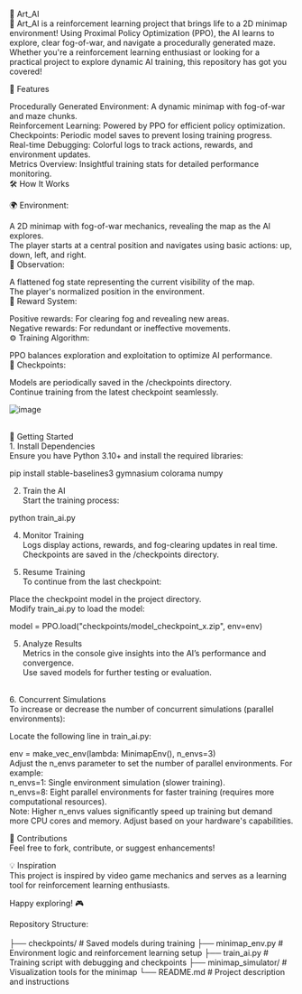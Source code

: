 🧭 Art_AI<br /> 🚀 Art_AI is a reinforcement learning project that brings life to a 2D minimap environment! Using Proximal Policy Optimization (PPO), the AI learns to explore, clear fog-of-war, and navigate a procedurally generated maze. Whether you're a reinforcement learning enthusiast or looking for a practical project to explore dynamic AI training, this repository has got you covered!<br />

🌟 Features<br />

Procedurally Generated Environment: A dynamic minimap with fog-of-war and maze chunks.<br />
Reinforcement Learning: Powered by PPO for efficient policy optimization.<br />
Checkpoints: Periodic model saves to prevent losing training progress.<br />
Real-time Debugging: Colorful logs to track actions, rewards, and environment updates.<br />
Metrics Overview: Insightful training stats for detailed performance monitoring.<br />
🛠️ How It Works<br />

🌍 Environment:<br />

A 2D minimap with fog-of-war mechanics, revealing the map as the AI explores.<br />
The player starts at a central position and navigates using basic actions: up, down, left, and right.<br />
🧠 Observation:<br />

A flattened fog state representing the current visibility of the map.<br />
The player's normalized position in the environment.<br />
🎯 Reward System:<br />

Positive rewards: For clearing fog and revealing new areas.<br />
Negative rewards: For redundant or ineffective movements.<br />
⚙️ Training Algorithm:<br />

PPO balances exploration and exploitation to optimize AI performance.<br />
💾 Checkpoints:<br />

Models are periodically saved in the /checkpoints directory.<br />
Continue training from the latest checkpoint seamlessly.<br />

![image](https://github.com/user-attachments/assets/997545f7-a987-46b4-a670-fec58a9e5208)

<br />
🚀 Getting Started<br />
1. Install Dependencies<br />
Ensure you have Python 3.10+ and install the required libraries:<br />

pip install stable-baselines3 gymnasium colorama numpy<br />

2. Train the AI<br />
Start the training process:<br />

python train_ai.py<br />

4. Monitor Training<br />
Logs display actions, rewards, and fog-clearing updates in real time.<br />
Checkpoints are saved in the /checkpoints directory.<br />

6. Resume Training<br />
To continue from the last checkpoint:<br />

Place the checkpoint model in the project directory.<br />
Modify train_ai.py to load the model:<br />

model = PPO.load("checkpoints/model_checkpoint_x.zip", env=env)<br />

5. Analyze Results<br />
Metrics in the console give insights into the AI’s performance and convergence.<br />
Use saved models for further testing or evaluation.<br />
<br />
6. Concurrent Simulations<br />
To increase or decrease the number of concurrent simulations (parallel environments):<br />

Locate the following line in train_ai.py:<br />

env = make_vec_env(lambda: MinimapEnv(), n_envs=3)<br />
Adjust the n_envs parameter to set the number of parallel environments. For example:<br />
n_envs=1: Single environment simulation (slower training).<br />
n_envs=8: Eight parallel environments for faster training (requires more computational resources).<br />
Note: Higher n_envs values significantly speed up training but demand more CPU cores and memory. Adjust based on your hardware's capabilities.<br />

🤝 Contributions<br />
Feel free to fork, contribute, or suggest enhancements!<br />

💡 Inspiration<br />
This project is inspired by video game mechanics and serves as a learning tool for reinforcement learning enthusiasts.<br />

Happy exploring! 🎮

Repository Structure:<br />
<br />
├── checkpoints/       # Saved models during training
├── minimap_env.py     # Environment logic and reinforcement learning setup
├── train_ai.py        # Training script with debugging and checkpoints
├── minimap_simulator/ # Visualization tools for the minimap
└── README.md          # Project description and instructions
